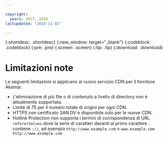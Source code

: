 ```yaml
---

copyright:
  years: 2017, 2018
lastupdated: "2018-11-02"

---
```


{:shortdesc: .shortdesc}
{:new_window: target="_blank"}
{:codeblock: .codeblock}
{:pre: .pre}
{:screen: .screen}
{:tip: .tip}
{:download: .download}

# Limitazioni note

Le seguenti limitazioni si applicano al nuovo servizio CDN per il fornitore Akamai:
* L'eliminazione di più file o di contenuto a livello di directory non è attualmente supportata.
* Limite di 75 per il numero totale di origini per ogni CDN.
* HTTPS con certificato SAN DV è disponibile solo per le nuove CDN.
* Hotlink Protection non supporta i termini di corrispondenza di URL `refererValues` dove la serie di caratteri davanti al primo carattere `.` contiene `://`, ad esempio `http://www.example.com` o `www.example.com http://www.example.com`
